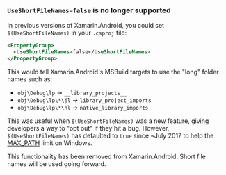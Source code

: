### `UseShortFileNames=false` is no longer supported

In previous versions of Xamarin.Android, you could set
`$(UseShortFileNames)` in your `.csproj` file:

```xml
<PropertyGroup>
  <UseShortFileNames>false</UseShortFileNames>
</PropertyGroup>
```

This would tell Xamarin.Android's MSBuild targets to use the "long"
folder names such as:

* `obj\Debug\lp` -> `__library_projects__`
* `obj\Debug\lp\*\jl` -> `library_project_imports`
* `obj\Debug\lp\*\nl` -> `native_library_imports`

This was useful when `$(UseShortFileNames)` was a new feature, giving
developers a way to "opt out" if they hit a bug. However,
`$(UseShortFileNames)` has defaulted to `true` since ~July 2017 to
help the [MAX_PATH][0] limit on Windows.

This functionality has been removed from Xamarin.Android. Short file
names will be used going forward.

[0]: https://docs.microsoft.com/windows/win32/fileio/naming-a-file#maximum-path-length-limitation
